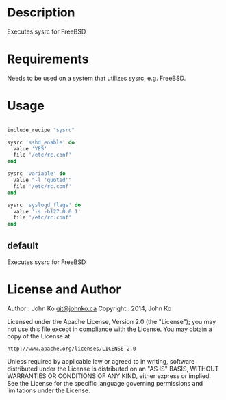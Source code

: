 Description
===========

Executes sysrc for FreeBSD

Requirements
============

Needs to be used on a system that utilizes sysrc, e.g. FreeBSD.


Usage
=====

```ruby

include_recipe "sysrc"

sysrc 'sshd_enable' do
  value 'YES'
  file '/etc/rc.conf'
end

sysrc 'variable' do
  value "-l 'quoted'"
  file '/etc/rc.conf'
end

sysrc 'syslogd_flags' do
  value '-s -b127.0.0.1'
  file '/etc/rc.conf'
end

```

default
----

Executes sysrc for FreeBSD



License and Author
==================

Author:: John Ko <git@johnko.ca>
Copyright:: 2014, John Ko

Licensed under the Apache License, Version 2.0 (the "License");
you may not use this file except in compliance with the License.
You may obtain a copy of the License at

    http://www.apache.org/licenses/LICENSE-2.0

Unless required by applicable law or agreed to in writing, software
distributed under the License is distributed on an "AS IS" BASIS,
WITHOUT WARRANTIES OR CONDITIONS OF ANY KIND, either express or implied.
See the License for the specific language governing permissions and
limitations under the License.
